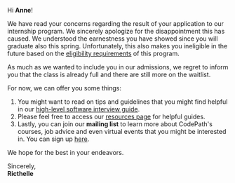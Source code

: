 Hi **Anne**!

We have read your concerns regarding the result of your application to our internship program. We sincerely apologize for the disappointment this has caused. We understood the earnestness you have showed since you will graduate also this spring. Unfortunately, this also makes you ineligible in the future based on the [eligibility requirements](https://via.placeholder.com/790x90.png?text=eligibility+rquirements) of this program.

As much as we wanted to include you in our admissions, we regret to inform you that the class is already full and there are still more on the waitlist. 

For now, we can offer you some things:
1. You might want to read on tips and guidelines that you might find helpful in our [high-level software interview guide](https://hackmd.io/@nesquena/HJN9k17sm?type=view). 
2. Please feel free to access our [resources page](https://www.codepath.org/dev-resources) for helpful guides.
3. Lastly, you can join our **mailing list** to learn more about CodePath's courses, job advice and even virtual events that you might be interested in. You can sign up [here](https://www.codepath.org/join-our-mailing-list). 

We hope for the best in your endeavors. 

Sincerely,<br>
**Ricthelle**
